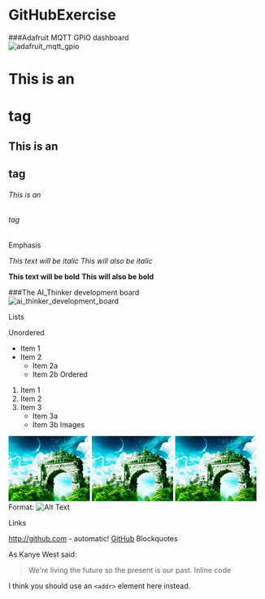 # GitHubExercise
###Adafruit MQTT GPIO dashboard  
![adafruit_mqtt_gpio](https://cloud.githubusercontent.com/assets/5313064/14941624/08a98782-0fa2-11e6-9ed0-8cd03f022129.jpg)

# This is an <h1> tag
## This is an <h2> tag
###### This is an <h6> tag
Emphasis

*This text will be italic*
_This will also be italic_

**This text will be bold**
__This will also be bold__



###The AI_Thinker development board  
![ai_thinker_development_board](https://cloud.githubusercontent.com/assets/5313064/14941634/71f8a290-0fa2-11e6-8011-23c8a2df0137.jpg)

Lists

Unordered

* Item 1
* Item 2
  * Item 2a
  * Item 2b
Ordered

1. Item 1
2. Item 2
3. Item 3
   * Item 3a
   * Item 3b
Images

![GitHub Logo](./images/logo.png)
![GitHub Logo](./images/logo.png)
![GitHub Logo](./images/logo.png)  
Format: ![Alt Text](url)

Links

http://github.com - automatic!
[GitHub](http://github.com)
Blockquotes

As Kanye West said:

> We're living the future so
> the present is our past.
Inline code

I think you should use an
`<addr>` element here instead.
